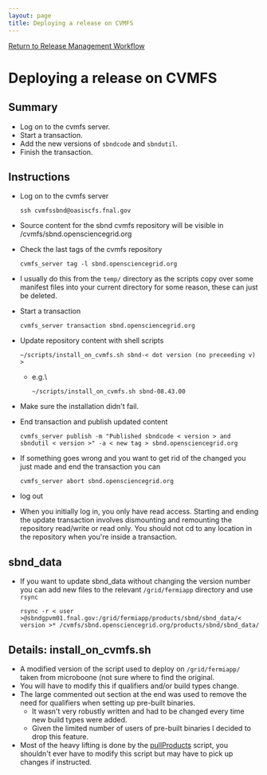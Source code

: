 ```yaml
---
layout: page
title: Deploying a release on CVMFS
---
```


[Return to Release Management Workflow](https://sbnsoftware.github.io/sbndcode_wiki/Release_management_workflow.html)


Deploying a release on CVMFS
============================================================================



Summary
----------------------------------

-   Log on to the cvmfs server.
-   Start a transaction.
-   Add the new versions of `sbndcode` and `sbndutil`.
-   Finish the transaction.



Instructions
--------------------------------------------

-   Log on to the cvmfs server

        ssh cvmfssbnd@oasiscfs.fnal.gov

-   Source content for the sbnd cvmfs repository will be visible in
    /cvmfs/sbnd.opensciencegrid.org

-   Check the last tags of the cvmfs repository

        cvmfs_server tag -l sbnd.opensciencegrid.org

-   I usually do this from the `temp/` directory as the scripts copy
    over some manifest files into your current directory for some
    reason, these can just be deleted.

-   Start a transaction

        cvmfs_server transaction sbnd.opensciencegrid.org

-   Update repository content with shell scripts

        ~/scripts/install_on_cvmfs.sh sbnd-< dot version (no preceeding v) >

    -   e.g.\

            ~/scripts/install_on_cvmfs.sh sbnd-08.43.00

-   Make sure the installation didn\'t fail.

-   End transaction and publish updated content

        cvmfs_server publish -m "Published sbndcode < version > and sbndutil < version >" -a < new tag > sbnd.opensciencegrid.org

-   If something goes wrong and you want to get rid of the changed you
    just made and end the transaction you can

        cvmfs_server abort sbnd.opensciencegrid.org

-   log out

-   When you initially log in, you only have read access. Starting and
    ending the update transaction involves dismounting and remounting
    the repository read/write or read only. You should not cd to any
    location in the repository when you\'re inside a transaction.



sbnd_data
---------------------------------------

-   If you want to update sbnd\_data without changing the version number
    you can add new files to the relevant `/grid/fermiapp` directory and
    use `rsync`

        rsync -r < user >@sbndgpvm01.fnal.gov:/grid/fermiapp/products/sbnd/sbnd_data/< version >* /cvmfs/sbnd.opensciencegrid.org/products/sbnd/sbnd_data/



Details: install_on_cvmfs.sh
----------------------------------------------------------------------------

-   A modified version of the script used to deploy on `/grid/fermiapp/`
    taken from microboone (not sure where to find the original.
-   You will have to modify this if qualifiers and/or build types
    change.
-   The large commented out section at the end was used to remove the
    need for qualifiers when setting up pre-built binaries.
    -   It wasn\'t very robustly written and had to be changed every
        time new build types were added.
    -   Given the limited number of users of pre-built binaries I
        decided to drop this feature.
-   Most of the heavy lifting is done by the
    [pullProducts](https://scisoft.fnal.gov/scisoft/bundles/tools/pullProducts)
    script, you shouldn\'t ever have to modify this script but may have
    to pick up changes if instructed.
